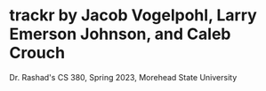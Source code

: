 # trackr by Jacob Vogelpohl, Larry Emerson Johnson, and Caleb Crouch

Dr. Rashad's CS 380, Spring 2023, Morehead State University
